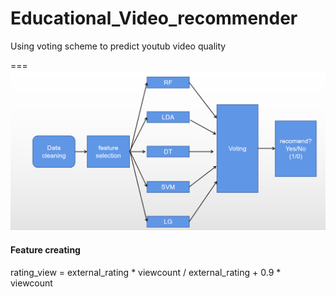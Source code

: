 # Educational_Video_recommender
Using voting scheme to predict youtub video quality

===
![Framework](https://github.com/tanjatang/Educational_Video_recommender/blob/master/Educational_Video_recommender/Framework.PNG)

#### Feature creating
rating_view = external_rating * viewcount / external_rating + 0.9 * viewcount
